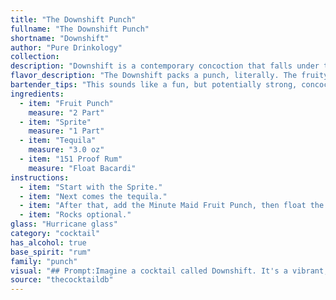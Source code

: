 ```yaml
---
title: "The Downshift Punch"
fullname: "The Downshift Punch"
shortname: "Downshift"
author: "Pure Drinkology"
collection:
description: "Downshift is a contemporary concoction that falls under the umbrella of highball cocktails, characterized by their simple construction and tall, ice-filled serving style.  It's likely a modern invention, combining the fruity sweetness of fruit punch and Sprite with the potent kick of tequila and 151 proof rum. "
flavor_description: "The Downshift packs a punch, literally. The fruity sweetness of the punch and Sprite is tempered by the sharp bite of tequila and the fiery kick of the 151.  Expect a sweet, yet potent blend that's deceptively easy to drink. The rum's heat lingers on the finish, creating a warm, almost intoxicating aftertaste. It's a party in a glass, perfect for those looking for a strong, playful drink. "
bartender_tips: "This sounds like a fun, but potentially strong, concoction. When mixing, start with a good base of Fruit Punch and Sprite, then add Tequila to taste - a little goes a long way. Finally, add just a splash of 151 Rum for that extra kick. Remember, you can always add more, but you can't take it back out.  Use a shaker with ice for a truly chilled and refreshing drink. "
ingredients:
  - item: "Fruit Punch"
    measure: "2 Part"
  - item: "Sprite"
    measure: "1 Part"
  - item: "Tequila"
    measure: "3.0 oz"
  - item: "151 Proof Rum"
    measure: "Float Bacardi"
instructions:
  - item: "Start with the Sprite."
  - item: "Next comes the tequila."
  - item: "After that, add the Minute Maid Fruit Punch, then float the 151."
  - item: "Rocks optional."
glass: "Hurricane glass"
category: "cocktail"
has_alcohol: true
base_spirit: "rum"
family: "punch"
visual: "## Prompt:Imagine a cocktail called Downshift. It's a vibrant, layered drink combining the sweet, fruity essence of **Fruit Punch** with the crisp, bubbly zing of **Sprite**. This base is then layered with the smooth, herbal notes of **Tequila**, adding a subtle complexity. Finally, a splash of **151 Proof Rum** sits on top, adding a fiery, burnished warmth. **Describe the appearance of this cocktail. Consider:*** **Color:** What is the overall color of the drink? Does it have layers? Does the rum create a distinct color shift?* **Texture:** Is it clear, cloudy, or have any visible particles? Does the rum float or mix in?* **Garnish:** What garnish would complement this combination of flavors and enhance the visual appeal?**The goal is to create a vivid description of this cocktail that captures its taste and personality through its appearance.** "
source: "thecocktaildb"
---
```


